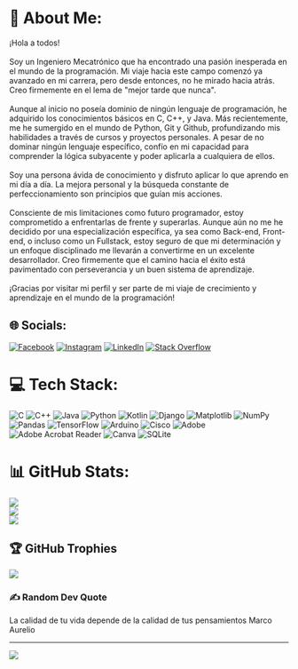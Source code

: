 # 💫 About Me:
¡Hola a todos!<br><br>Soy un Ingeniero Mecatrónico que ha encontrado una pasión inesperada en el mundo de la programación. Mi viaje hacia este campo comenzó ya avanzado en mi carrera, pero desde entonces, no he mirado hacia atrás. Creo firmemente en el lema de "mejor tarde que nunca".<br><br>Aunque al inicio no poseía dominio de ningún lenguaje de programación, he adquirido los conocimientos básicos en C, C++, y Java. Más recientemente, me he sumergido en el mundo de Python, Git y Github, profundizando mis habilidades a través de cursos y proyectos personales. A pesar de no dominar ningún lenguaje específico, confío en mi capacidad para comprender la lógica subyacente y poder aplicarla a cualquiera de ellos.<br><br>Soy una persona ávida de conocimiento y disfruto aplicar lo que aprendo en mi día a día. La mejora personal y la búsqueda constante de perfeccionamiento son principios que guían mis acciones.<br><br>Consciente de mis limitaciones como futuro programador, estoy comprometido a enfrentarlas de frente y superarlas. Aunque aún no me he decidido por una especialización específica, ya sea como Back-end, Front-end, o incluso como un Fullstack, estoy seguro de que mi determinación y un enfoque disciplinado me llevarán a convertirme en un excelente desarrollador. Creo firmemente que el camino hacia el éxito está pavimentado con perseverancia y un buen sistema de aprendizaje.<br><br>¡Gracias por visitar mi perfil y ser parte de mi viaje de crecimiento y aprendizaje en el mundo de la programación!


## 🌐 Socials:
[![Facebook](https://img.shields.io/badge/Facebook-%231877F2.svg?logo=Facebook&logoColor=white)](https://facebook.com/LeonardoGalindo) [![Instagram](https://img.shields.io/badge/Instagram-%23E4405F.svg?logo=Instagram&logoColor=white)](https://instagram.com/Leogaltre) [![LinkedIn](https://img.shields.io/badge/LinkedIn-%230077B5.svg?logo=linkedin&logoColor=white)](https://linkedin.com/in/Leogaltre) [![Stack Overflow](https://img.shields.io/badge/-Stackoverflow-FE7A16?logo=stack-overflow&logoColor=white)](https://stackoverflow.com/users/23275511/leogaltre) 

# 💻 Tech Stack:
![C](https://img.shields.io/badge/c-%2300599C.svg?style=for-the-badge&logo=c&logoColor=white) ![C++](https://img.shields.io/badge/c++-%2300599C.svg?style=for-the-badge&logo=c%2B%2B&logoColor=white) ![Java](https://img.shields.io/badge/java-%23ED8B00.svg?style=for-the-badge&logo=openjdk&logoColor=white) ![Python](https://img.shields.io/badge/python-3670A0?style=for-the-badge&logo=python&logoColor=ffdd54) ![Kotlin](https://img.shields.io/badge/kotlin-%237F52FF.svg?style=for-the-badge&logo=kotlin&logoColor=white) ![Django](https://img.shields.io/badge/django-%23092E20.svg?style=for-the-badge&logo=django&logoColor=white) ![Matplotlib](https://img.shields.io/badge/Matplotlib-%23ffffff.svg?style=for-the-badge&logo=Matplotlib&logoColor=black) ![NumPy](https://img.shields.io/badge/numpy-%23013243.svg?style=for-the-badge&logo=numpy&logoColor=white) ![Pandas](https://img.shields.io/badge/pandas-%23150458.svg?style=for-the-badge&logo=pandas&logoColor=white) ![TensorFlow](https://img.shields.io/badge/TensorFlow-%23FF6F00.svg?style=for-the-badge&logo=TensorFlow&logoColor=white) ![Arduino](https://img.shields.io/badge/-Arduino-00979D?style=for-the-badge&logo=Arduino&logoColor=white) ![Cisco](https://img.shields.io/badge/cisco-%23049fd9.svg?style=for-the-badge&logo=cisco&logoColor=black) ![Adobe](https://img.shields.io/badge/adobe-%23FF0000.svg?style=for-the-badge&logo=adobe&logoColor=white) ![Adobe Acrobat Reader](https://img.shields.io/badge/Adobe%20Acrobat%20Reader-EC1C24.svg?style=for-the-badge&logo=Adobe%20Acrobat%20Reader&logoColor=white) ![Canva](https://img.shields.io/badge/Canva-%2300C4CC.svg?style=for-the-badge&logo=Canva&logoColor=white) ![SQLite](https://img.shields.io/badge/sqlite-%2307405e.svg?style=for-the-badge&logo=sqlite&logoColor=white)

# 📊 GitHub Stats:
![](https://github-readme-stats.vercel.app/api?username=Leogaltre1&theme=swift&hide_border=false&include_all_commits=false&count_private=false)<br/>
![](https://github-readme-streak-stats.herokuapp.com/?user=Leogaltre1&theme=swift&hide_border=false)<br/>
![](https://github-readme-stats.vercel.app/api/top-langs/?username=Leogaltre&theme=swift&hide_border=false&include_all_commits=false&count_private=false&layout=compact)

## 🏆 GitHub Trophies
![](https://github-profile-trophy.vercel.app/?username=Leogaltre1&theme=apprentice&no-frame=false&no-bg=true&margin-w=4)

### ✍️ Random Dev Quote
La calidad de tu vida depende de la calidad de tus pensamientos
Marco Aurelio

---
[![](https://visitcount.itsvg.in/api?id=Leogaltre&icon=0&color=0)](https://visitcount.itsvg.in)

<!-- Proudly created with GPRM ( https://gprm.itsvg.in ) -->
